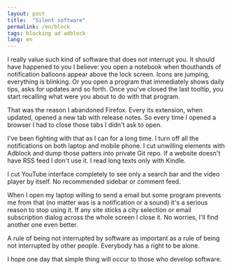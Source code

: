 ```yaml
---
layout: post
title:  "Silent software"
permalink: /en/block
tags: blocking ad adblock
lang: en
---
```


I really value such kind of software that does not interrupt you. It should have
happened to you I believe: you open a notebook when thouthands of notification
balloons appear above the lock screen. Icons are jumping, everything is
blinking. Or you open a program that immediately shows daily tips, asks for
updates and so forth. Once you've closed the last tooltip, you start recalling
what were you about to do with that program.

That was the reason I abandoned Firefox. Every its extension, when updated,
opened a new tab with release notes. So every time I opened a browser I had to
close those tabs I didn't ask to open.

I've been fighting with that as I can for a long time. I turn off all the
notifications on both laptop and mobile phone. I cut unwilling elements with
Adblock and dump those patters into private Git repo. If a website doesn't have
RSS feed I don't use it. I read long texts only with Kindle.

I cut YouTube interface completely to see only a search bar and the video player
by itself. No recommended sidebar or comment feed.

When I open my laptop willing to send a email but some program prevents me from
that (no matter was is a notification or a sound) it's a serious reason to stop
using it. If any site sticks a city selection or email subscription dialog
across the whole screen I close it. No worries, I'll find another one even
better.

A rule of being not interrupted by software as important as a rule of being not
interrupted by other people. Everybody has a right to be alone.

I hope one day that simple thing will occur to those who develop software.
